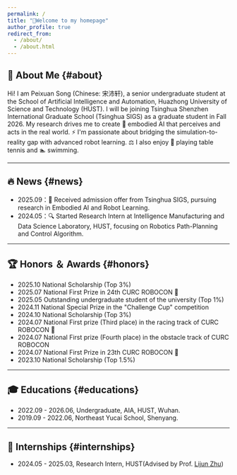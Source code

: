 ```yaml
---
permalink: /
title: "👋Welcome to my homepage"
author_profile: true
redirect_from: 
  - /about/
  - /about.html
---
```

## 👤 About Me {#about}
Hi! I am Peixuan Song (Chinese: 宋沛轩), a senior undergraduate student at the School of Artificial Intelligence and Automation, Huazhong University of Science and Technology (HUST).
I will be joining Tsinghua Shenzhen International Graduate School (Tsinghua SIGS) as a graduate student in Fall 2026.
My research drives me to create 🤖 embodied AI that perceives and acts in the real world. ⚡ I'm passionate about bridging the simulation-to-reality gap with advanced robot learning.
⚖️ I also enjoy 🏓 playing table tennis and 🏊 swimming.

---
## 🔥 News {#news}
- 2025.09：🎉 Received admission offer from Tsinghua SIGS, pursuing research in Embodied AI and Robot Learning.
- 2024.05：🔍 Started Research Intern at Intelligence Manufacturing and Data Science Laboratory, HUST, focusing on Robotics Path-Planning and Control Algorithm.

---
## 🏆 Honors ＆ Awards {#honors}
- 2025.10 National Scholarship (Top 3%)
- 2025.07 National First Prize in 24th CURC ROBOCON 🥈
- 2025.05 Outstanding undergraduate student of the university (Top 1%)
- 2024.11 National Special Prize in the "Challenge Cup" competition
- 2024.10 National Scholarship (Top 3%)
- 2024.07 National First prize (Third place) in the racing track of CURC ROBOCON 🥉
- 2024.07 National First prize (Fourth place) in the obstacle track of CURC ROBOCON
- 2024.07 National First Prize in 23th CURC ROBOCON 🥈
- 2023.10 National Scholarship (Top 1.5%)

---
## 🎓 Educations {#educations}
- 2022.09 - 2026.06, Undergraduate, AIA, HUST, Wuhan.
- 2019.09 - 2022.06, Northeast Yucai School, Shenyang.

---
## 🔬 Internships {#internships}
- 2024.05 - 2025.03, Research Intern, HUST(Advised by Prof. [Lijun Zhu](https://faculty.hust.edu.cn/ZHULIJUN/en/more/2288717/jsjjgd/index.htm))
